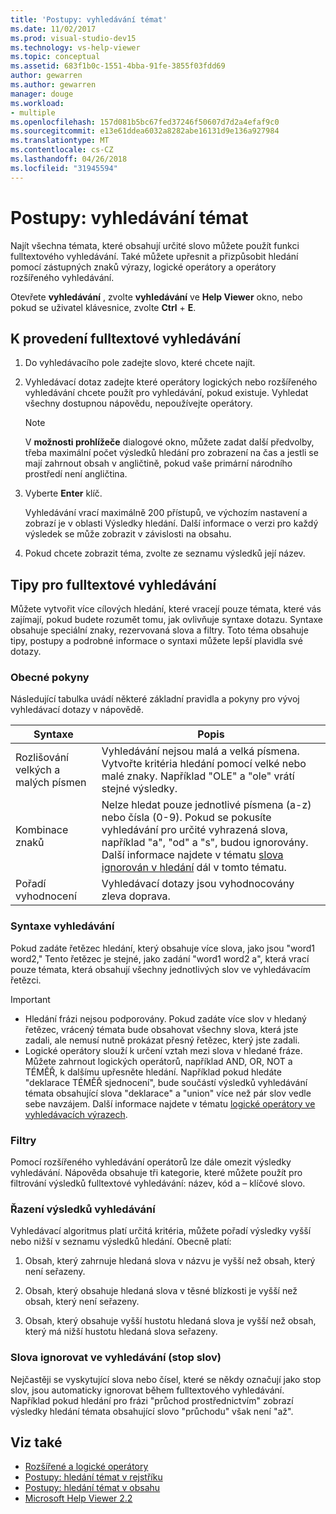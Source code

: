 ```yaml
---
title: 'Postupy: vyhledávání témat'
ms.date: 11/02/2017
ms.prod: visual-studio-dev15
ms.technology: vs-help-viewer
ms.topic: conceptual
ms.assetid: 683f1b0c-1551-4bba-91fe-3855f03fdd69
author: gewarren
ms.author: gewarren
manager: douge
ms.workload:
- multiple
ms.openlocfilehash: 157d081b5bc67fed37246f50607d7d2a4efaf9c0
ms.sourcegitcommit: e13e61ddea6032a8282abe16131d9e136a927984
ms.translationtype: MT
ms.contentlocale: cs-CZ
ms.lasthandoff: 04/26/2018
ms.locfileid: "31945594"
---
```

# <a name="how-to-search-for-topics"></a>Postupy: vyhledávání témat

Najít všechna témata, které obsahují určité slovo můžete použít funkci fulltextového vyhledávání. Také můžete upřesnit a přizpůsobit hledání pomocí zástupných znaků výrazy, logické operátory a operátory rozšířeného vyhledávání.

Otevřete **vyhledávání** , zvolte **vyhledávání** ve **Help Viewer** okno, nebo pokud se uživatel klávesnice, zvolte **Ctrl** + **E**.

## <a name="to-perform-a-full-text-search"></a>K provedení fulltextové vyhledávání

1.  Do vyhledávacího pole zadejte slovo, které chcete najít.

2.  Vyhledávací dotaz zadejte které operátory logických nebo rozšířeného vyhledávání chcete použít pro vyhledávání, pokud existuje. Vyhledat všechny dostupnou nápovědu, nepoužívejte operátory.

    > [!NOTE]
    > V **možnosti prohlížeče** dialogové okno, můžete zadat další předvolby, třeba maximální počet výsledků hledání pro zobrazení na čas a jestli se mají zahrnout obsah v angličtině, pokud vaše primární národního prostředí není angličtina.

3.  Vyberte **Enter** klíč.

     Vyhledávání vrací maximálně 200 přístupů, ve výchozím nastavení a zobrazí je v oblasti Výsledky hledání. Další informace o verzi pro každý výsledek se může zobrazit v závislosti na obsahu.

4.  Pokud chcete zobrazit téma, zvolte ze seznamu výsledků její název.

## <a name="full-text-search-tips"></a>Tipy pro fulltextové vyhledávání

Můžete vytvořit více cílových hledání, které vracejí pouze témata, které vás zajímají, pokud budete rozumět tomu, jak ovlivňuje syntaxe dotazu. Syntaxe obsahuje speciální znaky, rezervovaná slova a filtry. Toto téma obsahuje tipy, postupy a podrobné informace o syntaxi můžete lepší plavidla své dotazy.

### <a name="general-guidelines"></a>Obecné pokyny

Následující tabulka uvádí některé základní pravidla a pokyny pro vývoj vyhledávací dotazy v nápovědě.

|Syntaxe|Popis|
|------------|-----------------|
|Rozlišování velkých a malých písmen|Vyhledávání nejsou malá a velká písmena. Vytvořte kritéria hledání pomocí velké nebo malé znaky. Například "OLE" a "ole" vrátí stejné výsledky.|
|Kombinace znaků|Nelze hledat pouze jednotlivé písmena (a-z) nebo čísla (0-9). Pokud se pokusíte vyhledávání pro určité vyhrazená slova, například "a", "od" a "s", budou ignorovány. Další informace najdete v tématu [slova ignorován v hledání](#stopwords) dál v tomto tématu.|
|Pořadí vyhodnocení|Vyhledávací dotazy jsou vyhodnocovány zleva doprava.|

### <a name="search-syntax"></a>Syntaxe vyhledávání

Pokud zadáte řetězec hledání, který obsahuje více slova, jako jsou "word1 word2," Tento řetězec je stejné, jako zadání "word1 word2 a", která vrací pouze témata, která obsahují všechny jednotlivých slov ve vyhledávacím řetězci.

> [!IMPORTANT]
> - Hledání frázi nejsou podporovány. Pokud zadáte více slov v hledaný řetězec, vrácený témata bude obsahovat všechny slova, která jste zadali, ale nemusí nutně prokázat přesný řetězec, který jste zadali.
> - Logické operátory slouží k určení vztah mezi slova v hledané fráze. Můžete zahrnout logických operátorů, například AND, OR, NOT a TÉMĚŘ, k dalšímu upřesněte hledání. Například pokud hledáte "deklarace TÉMĚŘ sjednocení", bude součástí výsledků vyhledávání témata obsahující slova "deklarace" a "union" více než pár slov vedle sebe navzájem. Další informace najdete v tématu [logické operátory ve vyhledávacích výrazech](../ide/logical-operators-in-search-expressions.md).

### <a name="filters"></a>Filtry

Pomocí rozšířeného vyhledávání operátorů lze dále omezit výsledky vyhledávání. Nápověda obsahuje tři kategorie, které můžete použít pro filtrování výsledků fulltextové vyhledávání: název, kód a – klíčové slovo.

### <a name="ranking-of-search-results"></a>Řazení výsledků vyhledávání

Vyhledávací algoritmus platí určitá kritéria, můžete pořadí výsledky vyšší nebo nižší v seznamu výsledků hledání. Obecně platí:

1.  Obsah, který zahrnuje hledaná slova v názvu je vyšší než obsah, který není seřazeny.

2.  Obsah, který obsahuje hledaná slova v těsné blízkosti je vyšší než obsah, který není seřazeny.

3.  Obsah, který obsahuje vyšší hustotu hledaná slova je vyšší než obsah, který má nižší hustotu hledaná slova seřazeny.

### <a name="stopwords"> Slova ignorovat ve vyhledávání (stop slov) </a>

Nejčastěji se vyskytující slova nebo čísel, které se někdy označují jako stop slov, jsou automaticky ignorovat během fulltextového vyhledávání. Například pokud hledání pro frázi "průchod prostřednictvím" zobrazí výsledky hledání témata obsahující slovo "průchodu" však není "až".

## <a name="see-also"></a>Viz také

- [Rozšířené a logické operátory](../ide/logical-operators-in-search-expressions.md)
- [Postupy: hledání témat v rejstříku](../ide/how-to-find-topics-in-the-index.md)
- [Postupy: hledání témat v obsahu](../ide/how-to-find-topics-in-the-table-of-contents.md)
- [Microsoft Help Viewer 2.2](../ide/microsoft-help-viewer.md)
